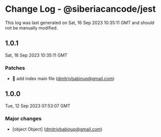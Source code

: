 # Change Log - @siberiacancode/jest

This log was last generated on Sat, 16 Sep 2023 10:35:11 GMT and should not be manually modified.

<!-- Start content -->

## 1.0.1

Sat, 16 Sep 2023 10:35:11 GMT

### Patches

- 🎉 add index main file (dmitriybabinup@gmail.com)

## 1.0.0

Tue, 12 Sep 2023 07:53:07 GMT

### Major changes

- [object Object] (dmitriybabinup@gmail.com)
